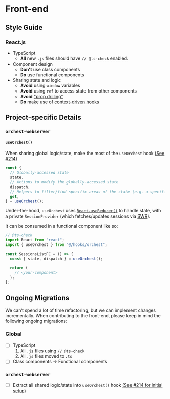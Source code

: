 # Front-end

## Style Guide

### React.js

- TypeScript
  - **All** new `.js` files should have `// @ts-check` enabled.
- Component design
  - **Don't** use class components
  - **Do** use functional components
- Sharing state and logic
  - **Avoid** using `window` variables
  - **Avoid** using `ref` to access state from other components
  - **Avoid** ["prop drilling"](https://kentcdodds.com/blog/prop-drilling)
  - **Do** make use of [context-driven hooks](https://reactjs.org/docs/hooks-reference.html#usecontext)

## Project-specific Details

### `orchest-webserver`

#### `useOrchest()`

When sharing global logic/state, make the most of the `useOrchest` hook [(See #214)](https://github.com/orchest/orchest/pull/214)

```js
const {
  // Globally-accessed state
  state,
  // Actions to modify the globally-accessed state
  dispatch,
  // Helpers to filter/find specific areas of the state (e.g. a specific session)
  get,
} = useOrchest();
```

Under-the-hood, `useOrchest` uses [`React.useReducer()`](https://reactjs.org/docs/hooks-reference.html#usereducer) to handle state, with a private `SessionProvider` (which fetches/updates sessions via [SWR](https://swr.vercel.app/)).

It can be consumed in a functional component like so:

```js
// @ts-check
import React from "react";
import { useOrchest } from "@/hooks/orchest";

const SessionsListFC = () => {
  const { state, dispatch } = useOrchest();

  return (
    // <your-component>
  );
};
```

## Ongoing Migrations

We can't spend a lot of time refactoring, but we can implement changes incrementally. When contributing to the front-end, please keep in mind the following ongoing migrations:

### Global

- ☐ TypeScript
  1. All `.js` files using `// @ts-check`
  2. All `.js` files moved to `.ts`
- ☐ Class components → Functional components

### `orchest-webserver`

- ☐ Extract all shared logic/state into `useOrchest()` hook [(See #214 for initial setup)](https://github.com/orchest/orchest/pull/214)

